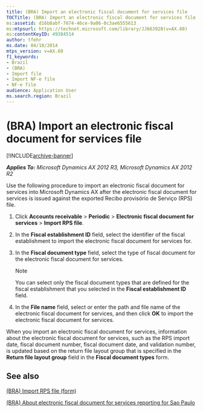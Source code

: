 ```yaml
---
title: (BRA) Import an electronic fiscal document for services file
TOCTitle: (BRA) Import an electronic fiscal document for services file
ms:assetid: d16b8abf-7074-46ce-9a06-0c3ae6555613
ms:mtpsurl: https://technet.microsoft.com/library/JJ663928(v=AX.60)
ms:contentKeyID: 49384514
author: tfehr
ms.date: 04/18/2014
mtps_version: v=AX.60
f1_keywords:
- Brazil
- (BRA)
- Import file
- Import NF-e file
- NF-e file
audience: Application User
ms.search.region: Brazil
---
```


# (BRA) Import an electronic fiscal document for services file 


[!INCLUDE[archive-banner](includes/archive-banner.md)]


_**Applies To:** Microsoft Dynamics AX 2012 R3, Microsoft Dynamics AX 2012 R2_

Use the following procedure to import an electronic fiscal document for services into Microsoft Dynamics AX after the electronic fiscal document for services is issued against the exported Recibo provisório de Serviço (RPS) file.

1.  Click **Accounts receivable** \> **Periodic** \> **Electronic fiscal document for services** \> **Import RPS file**.

2.  In the **Fiscal establishment ID** field, select the identifier of the fiscal establishment to import the electronic fiscal document for services for.

3.  In the **Fiscal document type** field, select the type of fiscal document for the electronic fiscal document for services.
    

    > [!NOTE]
    > <P>You can select only the fiscal document types that are defined for the fiscal establishment that you selected in the <STRONG>Fiscal establishment ID</STRONG> field.</P>



4.  In the **File name** field, select or enter the path and file name of the electronic fiscal document for services, and then click **OK** to import the electronic fiscal document for services.

When you import an electronic fiscal document for services, information about the electronic fiscal document for services, such as the RPS import date, fiscal document number, fiscal document date, and validation number, is updated based on the return file layout group that is specified in the **Return file layout group** field in the **Fiscal document types** form.

## See also

[(BRA) Import RPS file (form)](https://technet.microsoft.com/library/jj663927\(v=ax.60\))

[(BRA) About electronic fiscal document for services reporting for Sao Paulo](bra-about-electronic-fiscal-document-for-services-reporting-for-sao-paulo.md)

  


